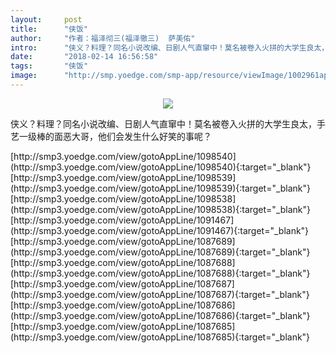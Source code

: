```yaml
---
layout:     post
title:      "侠饭"
author:     "作者：福泽彻三(福泽徹三)  萨美佑"
intro:      "侠义？料理？同名小说改编、日剧人气直窜中！莫名被卷入火拼的大学生良太，手艺一级棒的面恶大哥，他们会发生什么好笑的事呢？"
date:       "2018-02-14 16:56:58"
tags:       "侠饭"
image:      "http://smp.yoedge.com/smp-app/resource/viewImage/1002961appline.png"
---
```

<div style="text-align: center">
<p><img src="http://smp.yoedge.com/smp-app/resource/viewImage/1002961appline.png"/></p>
</div>
<p class="post-meta">
<span>侠义？料理？同名小说改编、日剧人气直窜中！莫名被卷入火拼的大学生良太，手艺一级棒的面恶大哥，他们会发生什么好笑的事呢？</span>
</p>
[http://smp3.yoedge.com/view/gotoAppLine/1098540](http://smp3.yoedge.com/view/gotoAppLine/1098540){:target="_blank"}
[http://smp3.yoedge.com/view/gotoAppLine/1098539](http://smp3.yoedge.com/view/gotoAppLine/1098539){:target="_blank"}
[http://smp3.yoedge.com/view/gotoAppLine/1098538](http://smp3.yoedge.com/view/gotoAppLine/1098538){:target="_blank"}
[http://smp3.yoedge.com/view/gotoAppLine/1091467](http://smp3.yoedge.com/view/gotoAppLine/1091467){:target="_blank"}
[http://smp3.yoedge.com/view/gotoAppLine/1087689](http://smp3.yoedge.com/view/gotoAppLine/1087689){:target="_blank"}
[http://smp3.yoedge.com/view/gotoAppLine/1087688](http://smp3.yoedge.com/view/gotoAppLine/1087688){:target="_blank"}
[http://smp3.yoedge.com/view/gotoAppLine/1087687](http://smp3.yoedge.com/view/gotoAppLine/1087687){:target="_blank"}
[http://smp3.yoedge.com/view/gotoAppLine/1087686](http://smp3.yoedge.com/view/gotoAppLine/1087686){:target="_blank"}
[http://smp3.yoedge.com/view/gotoAppLine/1087685](http://smp3.yoedge.com/view/gotoAppLine/1087685){:target="_blank"}


